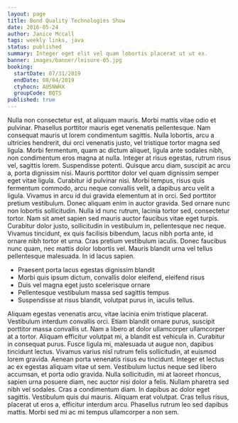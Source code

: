 ```yaml
---
layout: page
title: Bond Quality Technologies Show
date: 2016-05-24
author: Janice Mccall
tags: weekly links, java
status: published
summary: Integer eget elit vel quam lobortis placerat ut ut ex.
banner: images/banner/leisure-05.jpg
booking:
  startDate: 07/31/2019
  endDate: 08/04/2019
  ctyhocn: AUSNWHX
  groupCode: BQTS
published: true
---
```

Nulla non consectetur est, at aliquam mauris. Morbi mattis vitae odio et pulvinar. Phasellus porttitor mauris eget venenatis pellentesque. Nam consequat mauris ut lorem condimentum sagittis. Nulla lobortis, arcu a ultricies hendrerit, dui orci venenatis justo, vel tristique tortor magna sed ligula. Morbi fermentum, quam ac dictum aliquet, ligula ante sodales nibh, non condimentum eros magna at nulla. Integer at risus egestas, rutrum risus vel, sagittis lorem. Suspendisse potenti. Quisque arcu diam, suscipit ac arcu a, porta dignissim nisi. Mauris porttitor dolor vel quam dignissim semper eget vitae ligula. Curabitur id pulvinar nisi. Morbi tempus, risus quis fermentum commodo, arcu neque convallis velit, a dapibus arcu velit a ligula. Vivamus in arcu id dui gravida elementum at in orci. Sed porttitor pretium vestibulum. Donec aliquam enim in auctor gravida.
Sed ornare nunc non lobortis sollicitudin. Nulla id nunc rutrum, lacinia tortor sed, consectetur tortor. Nam sit amet sapien sed mauris auctor faucibus vitae eget turpis. Curabitur dolor justo, sollicitudin in vestibulum in, pellentesque nec neque. Vivamus tincidunt, ex quis facilisis bibendum, lacus nibh porta ante, id ornare nibh tortor et urna. Cras pretium vestibulum iaculis. Donec faucibus nunc quam, nec mattis dolor lobortis vel. Mauris blandit urna vel tellus pellentesque malesuada. In id lacus sapien.

* Praesent porta lacus egestas dignissim blandit
* Morbi quis ipsum dictum, convallis dolor eleifend, eleifend risus
* Duis vel magna eget justo scelerisque ornare
* Pellentesque vestibulum massa sed sagittis tempus
* Suspendisse at risus blandit, volutpat purus in, iaculis tellus.

Aliquam egestas venenatis arcu, vitae lacinia enim tristique placerat. Vestibulum interdum convallis orci. Etiam blandit ornare purus, suscipit porttitor massa convallis ut. Nam a libero at dolor ullamcorper ullamcorper at a tortor. Aliquam efficitur volutpat mi, a blandit est vehicula in. Curabitur in consequat purus. Fusce ligula mi, malesuada ut augue non, dapibus tincidunt lectus. Vivamus varius nisl rutrum felis sollicitudin, at euismod lorem gravida. Aenean porta venenatis risus eu tincidunt.
Integer et lectus ac ex egestas aliquam vitae ut sem. Vestibulum luctus neque sed libero accumsan, et porta odio gravida. Nulla sollicitudin, mi at laoreet rhoncus, sapien urna posuere diam, nec auctor nisi dolor a felis. Nullam pharetra sed nibh vel sodales. Cras a condimentum diam. In dapibus ac dolor eget sagittis. Vestibulum quis dui mauris. Aliquam erat volutpat. Cras tellus risus, placerat ut eros a, efficitur interdum arcu. Phasellus rutrum leo sed dapibus mattis. Morbi sed mi ac mi tempus ullamcorper a non sem.
